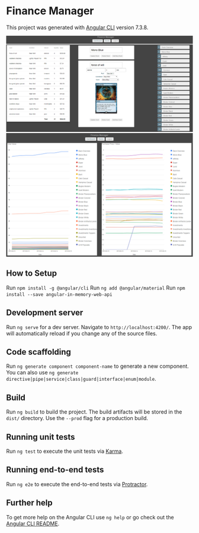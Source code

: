 # Finance Manager

This project was generated with [Angular CLI](https://github.com/angular/angular-cli) version 7.3.8.

![alt text](https://raw.githubusercontent.com/lewiskeifer/Finance-Manager-Frontend/master/src/assets/img/1.PNG)
![alt text](https://raw.githubusercontent.com/lewiskeifer/Finance-Manager-Frontend/master/src/assets/img/2.PNG)


## How to Setup

Run `npm install -g @angular/cli`
Run `ng add @angular/material`
Run `npm install --save angular-in-memory-web-api`

## Development server

Run `ng serve` for a dev server. Navigate to `http://localhost:4200/`. The app will automatically reload if you change any of the source files.

## Code scaffolding

Run `ng generate component component-name` to generate a new component. You can also use `ng generate directive|pipe|service|class|guard|interface|enum|module`.

## Build

Run `ng build` to build the project. The build artifacts will be stored in the `dist/` directory. Use the `--prod` flag for a production build.

## Running unit tests

Run `ng test` to execute the unit tests via [Karma](https://karma-runner.github.io).

## Running end-to-end tests

Run `ng e2e` to execute the end-to-end tests via [Protractor](http://www.protractortest.org/).

## Further help

To get more help on the Angular CLI use `ng help` or go check out the [Angular CLI README](https://github.com/angular/angular-cli/blob/master/README.md).
